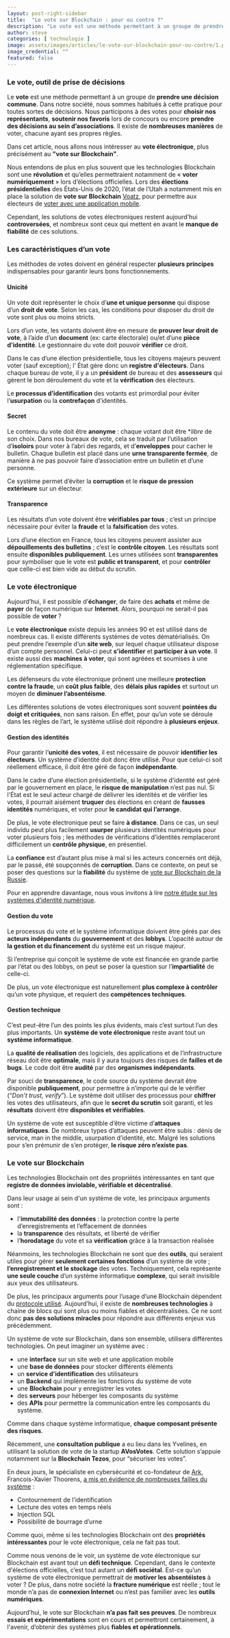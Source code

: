 ```yaml
---
layout: post-right-sidebar
title:  "Le vote sur Blockchain : pour ou contre ?"
description: "Le vote est une méthode permettant à un groupe de prendre une décision commune. Dans notre société, nous sommes habitués à cette pratique pour toutes sortes de décisions."
author: steve
categories: [ technologie ]
image: assets/images/articles/le-vote-sur-blockchain-pour-ou-contre/1.png
image_credential: ""
featured: false
---
```


### Le vote, outil de prise de décisions

Le **vote** est une méthode permettant à un groupe de **prendre une décision commune**. Dans notre société, nous sommes habitués à cette pratique pour toutes sortes de décisions. Nous participons à des votes pour **choisir nos représentants**, **soutenir nos favoris** lors de concours ou encore **prendre des décisions au sein d’associations**. Il existe de **nombreuses manières** de voter, chacune ayant ses propres règles.  

Dans cet article, nous allons nous intéresser au **vote électronique**, plus précisément au **"vote sur Blockchain"**. 

Nous entendons de plus en plus souvent que les technologies Blockchain sont une **révolution** et qu’elles permettraient notamment de « **voter numériquement** »  lors d’élections officielles. Lors des **élections présidentielles** des États-Unis de 2020, l’état de l’Utah a notamment mis en place la solution de **vote sur Blockchain** [Voatz](https://voatz.com/), pour permettre aux électeurs de [voter avec une application mobile](https://nypost.com/2020/10/16/first-presidential-vote-cast-using-blockchain-technology/).   

Cependant, les solutions de votes électroniques restent aujourd’hui **controversées**, et nombreux sont ceux qui mettent en avant le **manque de fiabilité** de ces solutions. 

### Les caractéristiques d’un vote

Les méthodes de votes doivent en général respecter **plusieurs principes** indispensables pour garantir leurs bons fonctionnements. 

#### Unicité

Un vote doit représenter le choix d’**une et unique personne** qui dispose d’un **droit de vote**. Selon les cas, les conditions pour disposer du droit de vote sont plus ou moins stricts. 

Lors d’un vote, les votants doivent être en mesure de **prouver leur droit de vote**, à l’aide d’un **document** (ex: carte électorale) ou/et d’une **pièce d’identité**. Le gestionnaire du vote doit pouvoir **vérifier** ce droit. 

Dans le cas d’une élection présidentielle, tous les citoyens majeurs peuvent voter (sauf exception); l’ État gère donc un **registre d'électeurs**. Dans chaque bureau de vote, il y a un **président** de bureau et des **assesseurs** qui gèrent le bon déroulement du vote et la **vérification** des électeurs.

Le **processus d’identification** des votants est primordial pour éviter l’**usurpation** ou la **contrefaçon** d’identités.

#### Secret

Le contenu du vote doit être **anonyme** : chaque votant doit être **libre* de son choix.
Dans nos bureaux de vote, cela se traduit par l’utilisation d’**isoloirs** pour voter à l’abri des regards, et d’**enveloppes** pour cacher le bulletin. Chaque bulletin est placé dans une **urne transparente fermée**, de manière à ne pas pouvoir faire d’association entre un bulletin et d’une personne. 

Ce système permet d’éviter la **corruption** et le **risque de pression extérieure** sur un électeur.

#### Transparence

Les résultats d’un vote doivent être **vérifiables par tous** ; c’est un principe nécessaire pour éviter la **fraude** et la **falsification** des votes. 

Lors d’une élection en France, tous les citoyens peuvent assister aux **dépouillements des bulletins** ; c’est le **contrôle citoyen**. Les résultats sont ensuite **disponibles publiquement**. Les urnes utilisées sont **transparentes** pour symboliser que le vote est **public et transparent**, et pour **contrôler** que celle-ci est bien vide au début du scrutin. 

### Le vote électronique

Aujourd’hui, il est possible d’**échanger**, de faire des **achats** et même de **payer** de façon numérique sur **Internet**. Alors, pourquoi ne serait-il pas possible de **voter** ? 

Le **vote électronique** existe depuis les années 90 et est utilisé dans de nombreux cas. Il existe différents systèmes de votes dématérialisés. On peut prendre l’exemple d’un **site web**, sur lequel chaque utilisateur dispose d’un compte personnel. Celui-ci peut **s’identifier** et **participer à un vote**. Il existe aussi des **machines à voter**, qui sont agréées et soumises à une réglementation spécifique. 

Les défenseurs du vote électronique prônent une meilleure **protection contre la fraude**, un **coût plus faible**, des **délais plus rapides** et surtout un moyen de **diminuer l’absentéisme**. 

Les différentes solutions de votes électroniques sont souvent **pointées du doigt et critiquées**, non sans raison. En effet, pour qu’un vote se déroule dans les règles de l’art, le système utilisé doit répondre à **plusieurs enjeux**. 

#### Gestion des identités

Pour garantir l’**unicité des votes**, il est nécessaire de pouvoir **identifier les électeurs**. Un système d’identité doit donc être utilisé. Pour que celui-ci soit réellement efficace, il doit être géré de façon **indépendante**.  

Dans le cadre d’une élection présidentielle, si le système d’identité est géré par le gouvernement en place, le **risque de manipulation** n’est pas nul. Si l'État est le seul acteur chargé de délivrer les identités et de vérifier les votes, il pourrait aisément **truquer** des élections en créant de **fausses identités** numériques, et voter pour **le candidat qui l’arrange**. 

De plus, le vote électronique peut se faire **à distance**. Dans ce cas, un seul individu peut plus facilement **usurper** plusieurs identités numériques pour voter plusieurs fois ; les méthodes de vérifications d’identités remplaceront difficilement un **contrôle physique**, en présentiel. 
 
La **confiance** est d’autant plus mise à mal si les acteurs concernés ont déjà, par le passé, été soupçonnés de **corruption**. Dans ce contexte, on peut se poser des questions sur la **fiabilité** du système de [vote sur Blockchain de la Russie](https://cryptonaute.fr/la-russie-prete-a-realiser-une-election-majeure-grace-a-la-blockchain/).

Pour en apprendre davantage, nous vous invitons à lire [notre étude sur les systèmes d’identité numérique](https://cryptoms.fr/technologie/2020/10/01/l-identite-decentralisee-reprenez-le-controle-sur-vos-donnees.html).

#### Gestion du vote

Le processus du vote et le système informatique doivent être gérés par des **acteurs indépendants** du **gouvernement** et des **lobbys**. L’opacité autour de **la gestion et du financement** du système est un risque majeur. 

Si l’entreprise qui conçoit le système de vote est financée en grande partie par l’état ou des lobbys, on peut se poser la question sur l’**impartialité** de celle-ci. 

De plus, un vote électronique est naturellement **plus complexe à contrôler** qu’un vote physique, et requiert des **compétences techniques**. 

#### Gestion technique

C’est peut-être l’un des points les plus évidents, mais c’est surtout l’un des plus importants. Un **système de vote électronique** reste avant tout un **système informatique**. 

La **qualité de réalisation** des logiciels, des applications et de l’infrastructure réseau doit être **optimale**, mais il y aura toujours des risques de **failles et de bugs**. Le code doit être **audité** par des **organismes indépendants**. 

Par souci de **transparence**, le code source du système devrait être disponible **publiquement**, pour permettre à n’importe qui de le vérifier (“_Don’t trust, verify_”). Le système doit utiliser des processus pour **chiffrer** les votes des utilisateurs, afin que le **secret du scrutin** soit garanti, et les **résultats** doivent être **disponibles et vérifiables**. 

Un système de vote est susceptible d’être victime d’**attaques informatiques**. De nombreux types d’attaques peuvent être subis : dénis de service, man in the middle, usurpation d’identité, etc. Malgré les solutions pour s’en prémunir de s’en protéger, **le risque zéro n’existe pas**.

### Le vote sur Blockchain

Les technologies Blockchain ont des propriétés intéressantes en tant que **registre de données inviolable, vérifiable et décentralisé**. 

Dans leur usage ai sein d'un système de vote, les principaux arguments sont :
- l'**immutabilité des données** : la protection contre la perte d’enregistrements et l’effacement de données
- la **transparence** des résultats, et liberté de vérifier
- l’**horodatage** du vote et sa **vérification** grâce à la transaction réalisée

Néanmoins, les technologies Blockchain ne sont que des **outils**, qui seraient utiles pour gérer **seulement certaines fonctions** d’un système de vote ; **l’enregistrement et le stockage** des votes. Techniquement, cela représente **une seule couche** d’un système informatique **complexe**, qui serait invisible aux yeux des utilisateurs. 

De plus, les principaux arguments pour l’usage d’une Blockchain dépendent du [protocole utilisé](https://cryptoms.fr/technologie/2020/03/09/quelle-gouvernance-pour-une-blockchain.html). Aujourd’hui, il existe de **nombreuses technologies** à chaine de blocs qui sont plus ou moins fiables et décentralisées. Ce ne sont donc **pas des solutions miracles** pour répondre aux différents enjeux vus précédemment. 

Un système de vote sur Blockchain, dans son ensemble, utilisera différentes technologies. On peut imaginer un système avec : 
- une **interface** sur un site web et une application mobile
- une **base de données** pour stocker différents éléments
- un **service d’identification** des utilisateurs
- un **Backend** qui implémente les fonctions du système de vote
- une **Blockchain** pour y enregistrer les votes
- des **serveurs** pour héberger les composants du système
- des **APIs** pour permettre la communication entre les composants du système.

Comme dans chaque système informatique, **chaque composant présente des risques**.

Récemment, une **consultation publique** a eu lieu dans les Yvelines, en utilisant la solution de vote de la startup **AVosVotes**. Cette solution s’appuie notamment sur la **Blockchain Tezos**, pour “sécuriser les votes”. 

En deux jours, le spécialiste en cybersécurité et co-fondateur de [Ark](https://ark.io/), Francois-Xavier Thoorens, [a mis en évidence de nombreuses failles du système](https://medium.com/@fxthoorens/how-i-hacked-the-tezos-based-voting-dapp-d3bdd8a9601c) : 
- Contournement de l’identification 
- Lecture des votes en temps réels
- Injection SQL
- Possibilité de bourrage d’urne

Comme quoi, même si les technologies Blockchain ont des **propriétés intéressantes** pour le vote électronique, cela ne fait pas tout. 

Comme nous venons de le voir, un système de vote électronique sur Blockchain est avant tout un **défi technique**. Cependant, dans le contexte d'élections officielles, c’est tout autant un **défi sociétal**. Est-ce qu’un système de vote électronique permettrait de **motiver les absentéistes** à voter ? De plus, dans notre société la **fracture numérique** est réelle ; tout le monde n’a pas de **connexion Internet** ou n’est pas familier avec les **outils numériques**.

Aujourd’hui, le vote sur Blockchain **n’a pas fait ses preuves**. De nombreux **essais et expérimentations** sont en cours et permettront certainement, à l'avenir, d’obtenir des systèmes plus **fiables et opérationnels**. 



